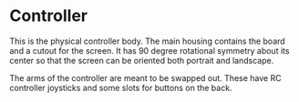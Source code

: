 # Controller

This is the physical controller body. The main housing contains the board and a cutout for the screen. It has 90 degree rotational symmetry about its center so that the screen can be oriented both portrait and landscape. 

The arms of the controller are meant to be swapped out. These have RC controller joysticks and some slots for buttons on the back. 
